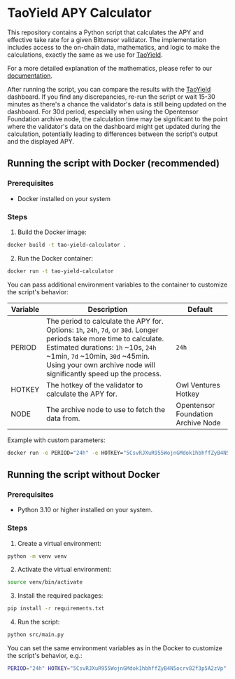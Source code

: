 # TaoYield APY Calculator

This repository contains a Python script that calculates the APY and effective take rate for a given Bittensor validator. The implementation includes access to the on-chain data, mathematics, and logic to make the calculations, exactly the same as we use for [TaoYield](https://taoyield.com).

For a more detailed explanation of the mathematics, please refer to our [documentation](https://taoyield.com/docs).

After running the script, you can compare the results with the [TaoYield](https://taoyield.com) dashboard. If you find any discrepancies, re-run the script or wait 15-30 minutes as there's a chance the validator's data is still being updated on the dashboard. For 30d period, especially when using the Opentensor Foundation archive node, the calculation time may be significant to the point where the validator's data on the dashboard might get updated during the calculation, potentially leading to differences between the script's output and the displayed APY.

## Running the script with Docker (recommended)

### Prerequisites

- Docker installed on your system

### Steps

1. Build the Docker image:
```bash
docker build -t tao-yield-calculator .
```

2. Run the Docker container:
```bash
docker run -t tao-yield-calculator
```

You can pass additional environment variables to the container to customize the script's behavior:

| Variable | Description | Default |
|----------|-------------|---------|
| PERIOD   | The period to calculate the APY for. Options: `1h`, `24h`, `7d`, or `30d`. Longer periods take more time to calculate. Estimated durations: `1h` ~10s, `24h` ~1min, `7d` ~10min, `30d` ~45min. Using your own archive node will significantly speed up the process. | `24h` |
| HOTKEY   | The hotkey of the validator to calculate the APY for. | Owl Ventures Hotkey |
| NODE     | The archive node to use to fetch the data from. | Opentensor Foundation Archive Node |

Example with custom parameters:
```bash
docker run -e PERIOD="24h" -e HOTKEY="5CsvRJXuR955WojnGMdok1hbhffZyB4N5ocrv82f3p5A2zVp" -e NODE="wss://archive.chain.opentensor.ai:443" -t tao-yield-calculator
```

## Running the script without Docker

### Prerequisites

- Python 3.10 or higher installed on your system.

### Steps

1. Create a virtual environment:
```bash
python -m venv venv
```

2. Activate the virtual environment:
```bash
source venv/bin/activate
```

3. Install the required packages:
```bash
pip install -r requirements.txt
```

4. Run the script:
```bash
python src/main.py
```

You can set the same environment variables as in the Docker to customize the script's behavior, e.g.:
```bash
PERIOD="24h" HOTKEY="5CsvRJXuR955WojnGMdok1hbhffZyB4N5ocrv82f3p5A2zVp" NODE="wss://archive.chain.opentensor.ai:443" python src/main.py
```
